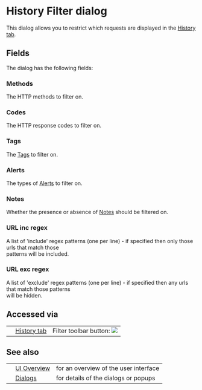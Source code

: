 # History Filter dialog

This dialog allows you to restrict which requests are displayed in the [History tab](HelpUiTabsHistory).<br>
<h2>Fields</h2>
The dialog has the following fields:<br>
<h3>Methods</h3>
The HTTP methods to filter on.<br>
<h3>Codes</h3>
The HTTP response codes to filter on.<br>
<h3>Tags</h3>
The <a href='HelpStartConceptsTags'>Tags</a> to filter on.<br>
<h3>Alerts</h3>
The types of <a href='HelpStartConceptsAlerts'>Alerts</a> to filter on.<br>
<h3>Notes</h3>
Whether the presence or absence of <a href='HelpStartConceptsNotes'>Notes</a> should be filtered on.<br>
<h3>URL inc regex</h3>
A list of 'include' regex patterns (one per line) - if specified then only those urls that match those<br>
patterns will be included.<br>
<h3>URL exc regex</h3>
A list of 'exclude' regex patterns (one per line) - if specified then any urls that match those patterns<br>
will be hidden.<br>
<h2>Accessed via</h2>
<table>
<tr><td></td><td><a href='HelpUiTabsHistory'>History tab</a></td><td>Filter toolbar button: <img src='https://raw.githubusercontent.com/wiki/zaproxy/zaproxy/images/16/054.png' /> </td></tr>
</table>
<h2>See also</h2>
<table>
<tr><td></td><td><a href='HelpUiOverview'>UI Overview</a></td><td>for an overview of the user interface</td></tr>
<tr><td></td><td><a href='HelpUiDialogsDialogs'>Dialogs</a></td><td>for details of the dialogs or popups </td></tr>
</table>